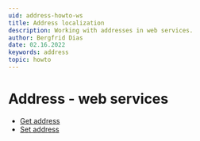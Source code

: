 ```yaml
---
uid: address-howto-ws
title: Address localization
description: Working with addresses in web services.
author: Bergfrid Dias
date: 02.16.2022
keywords: address
topic: howto
---
```


# Address - web services

* [Get address][1]
* [Set address][2]

<!-- Referenced links -->
[1]: get-localized-address.md
[2]: set-localized-address.md
